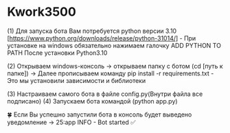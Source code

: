 # Kwork3500
(1) Для запуска бота Вам потребуется python версии 3.10 [https://www.python.org/downloads/release/python-31014/] - При установке на windows обязательно нажимаем галочку ADD PYTHON TO PATH
После установки Python3.10

(2) Открываем windows-консоль -> открываем папку с ботом (cd [путь к папке])
-> Далее прописываем команду pip install -r requirements.txt - Это мы установили зависимости и библиотеки
      
(3) Настраиваем самого бота в файле config.py(Внутри файла все подписано)
(4) Запускаем бота командой (python app.py)

🍀 Если Вы успешно запустили бота в консоль будет выведено уведомление -> 25:app INFO - Bot started ✅
